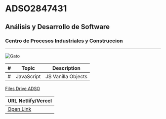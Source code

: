 # ADSO2847431
## Análisis y Desarrollo de Software
### Centro de Procesos Industriales y Construccion

---

![Gato](https://tinyurl.com/yredxhdc)

| # | Topic       | Description        |
|---| ---         | ---                |
| # | JavaScript  | JS Vanilla Objects |

[Files Drive ADSO](https://tinyurl.com/4657t2vw)

|URL Netlify/Vercel|
|---|
| [Open Link](https://ana2847431.netlify.app/) | 